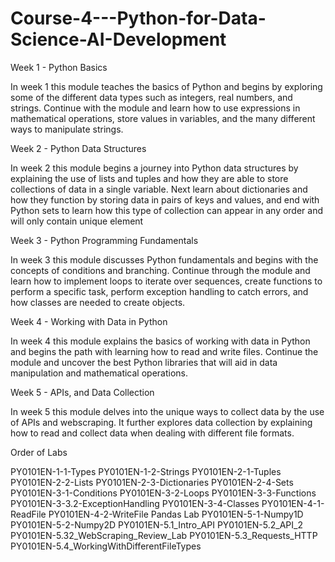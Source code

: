 # Course-4---Python-for-Data-Science-AI-Development

Week 1 - Python Basics

In week 1 this module teaches the basics of Python and begins by exploring some of the different data types such as integers, real numbers, and strings. Continue with the module and learn how to use expressions in mathematical operations, store values in variables, and the many different ways to manipulate strings.

Week 2 - Python Data Structures

In week 2 this module begins a journey into Python data structures by explaining the use of lists and tuples and how they are able to store collections of data in a single variable. Next learn about dictionaries and how they function by storing data in pairs of keys and values, and end with Python sets to learn how this type of collection can appear in any order and will only contain unique element

Week 3 - Python Programming Fundamentals

In week 3 this module discusses Python fundamentals and begins with the concepts of conditions and branching. Continue through the module and learn how to implement loops to iterate over sequences, create functions to perform a specific task, perform exception handling to catch errors, and how classes are needed to create objects.

Week 4 - Working with Data in Python

In week 4 this module explains the basics of working with data in Python and begins the path with learning how to read and write files. Continue the module and uncover the best Python libraries that will aid in data manipulation and mathematical operations.

Week 5 - APIs, and Data Collection

In week 5 this module delves into the unique ways to collect data by the use of APIs and webscraping. It further explores data collection by explaining how to read and collect data when dealing with different file formats.

Order of Labs

PY0101EN-1-1-Types
PY0101EN-1-2-Strings
PY0101EN-2-1-Tuples
PY0101EN-2-2-Lists
PY0101EN-2-3-Dictionaries
PY0101EN-2-4-Sets
PY0101EN-3-1-Conditions
PY0101EN-3-2-Loops
PY0101EN-3-3-Functions
PY0101EN-3-3.2-ExceptionHandling
PY0101EN-3-4-Classes
PY0101EN-4-1-ReadFile
PY0101EN-4-2-WriteFile
Pandas Lab
PY0101EN-5-1-Numpy1D
PY0101EN-5-2-Numpy2D
PY0101EN-5.1_Intro_API
PY0101EN-5.2_API_2
PY0101EN-5.32_WebScraping_Review_Lab
PY0101EN-5.3_Requests_HTTP
PY0101EN-5.4_WorkingWithDifferentFileTypes
